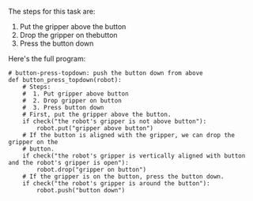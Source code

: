 

The steps for this task are: 
1. Put the gripper above the button 
2. Drop the gripper on thebutton 
3. Press the button down

Here's the full program:

```
# button-press-topdown: push the button down from above
def button_press_topdown(robot):
    # Steps:
    #  1. Put gripper above button
    #  2. Drop gripper on button
    #  3. Press button down
    # First, put the gripper above the button.
    if check("the robot's gripper is not above button"):
        robot.put("gripper above button")
    # If the button is aligned with the gripper, we can drop the gripper on the
    # button.
    if check("the robot's gripper is vertically aligned with button and the robot's gripper is open"):
        robot.drop("gripper on button")
    # If the gripper is on the button, press the button down.
    if check("the robot's gripper is around the button"):
        robot.push("button down")
```